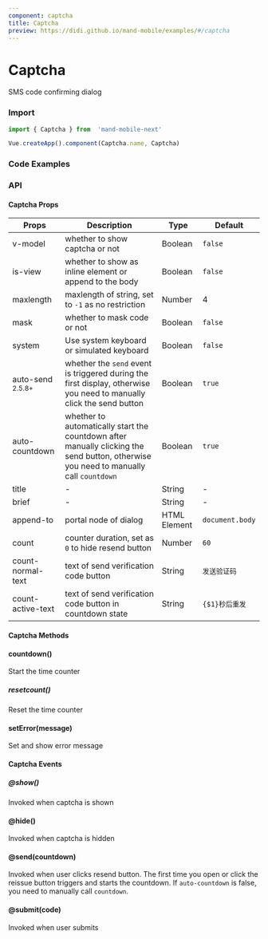 ```yaml
---
component: captcha
title: Captcha
preview: https://didi.github.io/mand-mobile/examples/#/captcha
---
```


# Captcha

SMS code confirming dialog

### Import

```javascript
import { Captcha } from  'mand-mobile-next'

Vue.createApp().component(Captcha.name, Captcha)
```

### Code Examples

<demo-wrapper
  src="src/packages/captcha/demo"
/>

### API

#### Captcha Props

| Props | Description | Type | Default |
|----|-----|------|------|
| v-model | whether to show captcha or not | Boolean | `false` |
| is-view | whether to show as inline element or append to the body | Boolean |`false`|
| maxlength | maxlength of string, set to `-1` as no restriction | Number | 4 |
| mask | whether to mask code or not | Boolean | `false` |
| system | Use system keyboard or simulated keyboard | Boolean | `false` |
| auto-send <sup class="version-after">2.5.8+</sup> |whether the `send` event is triggered during the first display, otherwise you need to manually click the send button|Boolean|`true`|
| auto-countdown |whether to automatically start the countdown after manually clicking the send button, otherwise you need to manually call `countdown`|Boolean|`true`|
| title |-|String|-|
| brief |-|String|-|-|
| append-to | portal node of dialog | HTML Element | `document.body` |
| count | counter duration, set as `0` to hide resend button | Number | `60` |
| count-normal-text |text of send verification code button |String| `发送验证码` |
| count-active-text |text of send verification code button in countdown state|String| `{$1}秒后重发` |

#### Captcha Methods

#### countdown()

Start the time counter

##### resetcount()

Reset the time counter

#### setError(message)

Set and show error message

#### Captcha Events

##### @show()

Invoked when captcha is shown

#### @hide()

Invoked when captcha is hidden

#### @send(countdown)

Invoked when user clicks resend button. The first time you open or click the reissue button triggers and starts the countdown. If `auto-countdown` is false, you need to manually call `countdown`.

#### @submit(code)

Invoked when user submits
